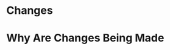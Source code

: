<!-- For PR's which have no associated linear ticket the minimum is the following pull request template -->
<!-- For PR's which have an associated linear ticket, the below are optional but encouraged -->
# Changes

# Why Are Changes Being Made
